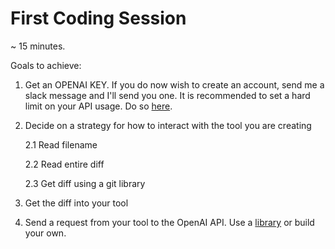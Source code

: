 # First Coding Session

~ 15 minutes.

Goals to achieve:

1. Get an OPENAI KEY. If you do now wish to create an account, send me a slack
   message and I'll send you one.
   It is recommended to set a hard limit on your API usage. Do so
   [here](https://platform.openai.com/account/billing/limits).

2. Decide on a strategy for how to interact with the tool you are creating

    2.1 Read filename

    2.2 Read entire diff

    2.3 Get diff using a git library

3. Get the diff into your tool

4. Send a request from your tool to the OpenAI API.
    Use a [library](https://platform.openai.com/docs/libraries) or build your
    own.

